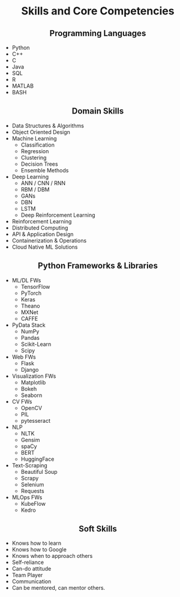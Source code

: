 <h1 align="center">Skills and Core Competencies</h1>

<h2 align="center">Programming Languages</h2>

* Python
* C++
* C
* Java
* SQL
* R
* MATLAB
* BASH

<h2 align="center">Domain Skills</h2>

* Data Structures & Algorithms
* Object Oriented Design
* Machine Learning
  * Classification
  * Regression
  * Clustering
  * Decision Trees
  * Ensemble Methods  
* Deep Learning
  * ANN / CNN / RNN
  * RBM / DBM
  * GANs
  * DBN
  * LSTM
  * Deep Reinforcement Learning
* Reinforcement Learning
* Distributed Computing
* API & Application Design
* Containerization & Operations
* Cloud Native ML Solutions

<h2 align="center">Python Frameworks & Libraries</h2>

* ML/DL FWs
  * TensorFlow
  * PyTorch
  * Keras
  * Theano
  * MXNet
  * CAFFE
* PyData Stack
  * NumPy
  * Pandas
  * Scikit-Learn
  * Scipy
* Web FWs
  * Flask
  * Django
* Visualization FWs
  * Matplotlib
  * Bokeh
  * Seaborn
* CV FWs
  * OpenCV
  * PIL
  * pytesseract
* NLP
  * NLTK
  * Gensim
  * spaCy
  * BERT
  * HuggingFace
* Text-Scraping
  * Beautiful Soup
  * Scrapy
  * Selenium
  * Requests
* MLOps FWs
  * KubeFlow
  * Kedro

<h2 align="center">Soft Skills</h2>

* Knows how to learn
* Knows how to Google
* Knows when to approach others
* Self-reliance
* Can-do attitude
* Team Player
* Communication
* Can be mentored, can mentor others.
